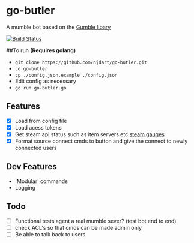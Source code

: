 # go-butler
A mumble bot based on the [Gumble libary](https://github.com/layeh/gumble/)

[![Build Status](https://drone.io/github.com/njdart/go-butler/status.png)](https://drone.io/github.com/njdart/go-butler/latest)

##To run
**(Requires golang)**
- ```git clone https://github.com/njdart/go-butler.git```
- ```cd go-butler```
- ```cp ./config.json.example ./config.json```
- Edit config as necessary
- ```go run go-butler.go```

## Features
- [x] Load from config file
- [x] Load acess tokens
- [x] Get steam api status such as item servers etc [steam gauges](https://steamgaug.es/docs)
- [x] Format source connect cmds to button and give the connect to newly connected users

## Dev Features
- 'Modular' commands
- Logging

## Todo
- [ ] Functional tests agent a real mumble sever? (test bot end to end)
- [ ] check ACL's so that cmds can be made admin only
- [ ] Be able to talk back to users
